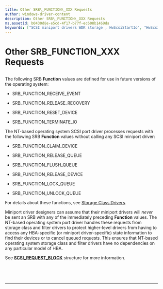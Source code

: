 ```yaml
---
title: Other SRB\_FUNCTION\_XXX Requests
author: windows-driver-content
description: Other SRB\_FUNCTION\_XXX Requests
ms.assetid: b0430d8e-e5cd-4f17-b77f-ec608b1469da
keywords: ["SCSI miniport drivers WDK storage , HwScsiStartIo", "HwScsiStartIo", "SRB_FUNCTION_XXX future use"]
---
```


# Other SRB\_FUNCTION\_XXX Requests


## <span id="ddk_other_srb_function_xxx_requests_kg"></span><span id="DDK_OTHER_SRB_FUNCTION_XXX_REQUESTS_KG"></span>


The following SRB **Function** values are defined for use in future versions of the operating system:

-   SRB\_FUNCTION\_RECEIVE\_EVENT

-   SRB\_FUNCTION\_RELEASE\_RECOVERY

-   SRB\_FUNCTION\_RESET\_DEVICE

-   SRB\_FUNCTION\_TERMINATE\_IO

The NT-based operating system SCSI port driver processes requests with the following SRB **Function** values without calling any SCSI miniport driver:

-   SRB\_FUNCTION\_CLAIM\_DEVICE

-   SRB\_FUNCTION\_RELEASE\_QUEUE

-   SRB\_FUNCTION\_FLUSH\_QUEUE

-   SRB\_FUNCTION\_RELEASE\_DEVICE

-   SRB\_FUNCTION\_LOCK\_QUEUE

-   SRB\_FUNCTION\_UNLOCK\_QUEUE

For details about these functions, see [Storage Class Drivers](storage-class-drivers.md).

Miniport driver designers can assume that their miniport drivers will *never* be sent an SRB with any of the immediately preceding **Function** values. The NT-based operating system port driver handles these requests from storage class and filter drivers to protect higher-level drivers from having to access any HBA-specific (or miniport driver-specific) state information to find their devices or to cancel queued requests. This ensures that NT-based operating system storage class and filter drivers have no dependencies on any particular model of HBA.

See [**SCSI\_REQUEST\_BLOCK**](https://msdn.microsoft.com/library/windows/hardware/ff565393) structure for more information.

 

 


--------------------


